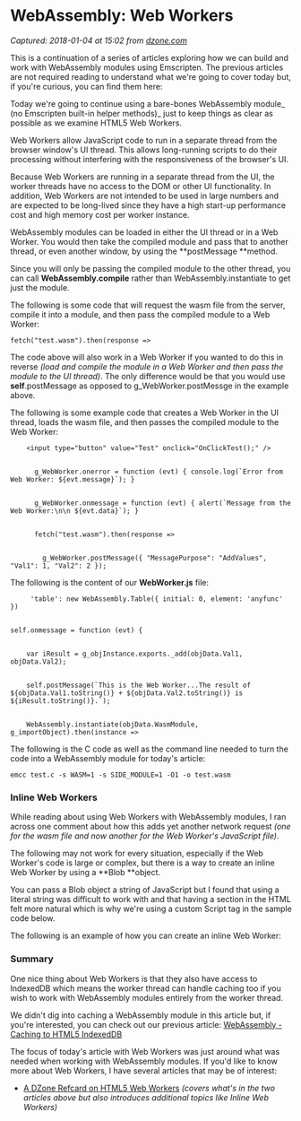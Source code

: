 # WebAssembly: Web Workers

_Captured: 2018-01-04 at 15:02 from [dzone.com](https://dzone.com/articles/webassembly-web-workers?edition=347159&utm_source=Zone%20Newsletter&utm_medium=email&utm_campaign=web%20dev%202018-01-04)_

This is a continuation of a series of articles exploring how we can build and work with WebAssembly modules using Emscripten. The previous articles are not required reading to understand what we're going to cover today but, if you're curious, you can find them here:

Today we're going to continue using a bare-bones WebAssembly module_ (no Emscripten built-in helper methods)_ just to keep things as clear as possible as we examine HTML5 Web Workers.

Web Workers allow JavaScript code to run in a separate thread from the browser window's UI thread. This allows long-running scripts to do their processing without interfering with the responsiveness of the browser's UI.

Because Web Workers are running in a separate thread from the UI, the worker threads have no access to the DOM or other UI functionality. In addition, Web Workers are not intended to be used in large numbers and are expected to be long-lived since they have a high start-up performance cost and high memory cost per worker instance.

WebAssembly modules can be loaded in either the UI thread or in a Web Worker. You would then take the compiled module and pass that to another thread, or even another window, by using the **postMessage **method.

Since you will only be passing the compiled module to the other thread, you can call **WebAssembly.compile** rather than WebAssembly.instantiate to get just the module.

The following is some code that will request the wasm file from the server, compile it into a module, and then pass the compiled module to a Web Worker:
    
    
    fetch("test.wasm").then(response => 

The code above will also work in a Web Worker if you wanted to do this in reverse _(load and compile the module in a Web Worker and then pass the module to the UI thread)_. The only difference would be that you would use **self**.postMessage as opposed to g_WebWorker.postMessge in the example above.

The following is some example code that creates a Web Worker in the UI thread, loads the wasm file, and then passes the compiled module to the Web Worker:
    
    
        <input type="button" value="Test" onclick="OnClickTest();" />
    
    
          g_WebWorker.onerror = function (evt) { console.log(`Error from Web Worker: ${evt.message}`); }
    
    
          g_WebWorker.onmessage = function (evt) { alert(`Message from the Web Worker:\n\n ${evt.data}`); }
    
    
          fetch("test.wasm").then(response =>
    
    
            g_WebWorker.postMessage({ "MessagePurpose": "AddValues", "Val1": 1, "Val2": 2 });

The following is the content of our **WebWorker.js** file:
    
    
         'table': new WebAssembly.Table({ initial: 0, element: 'anyfunc' })
    
    
    self.onmessage = function (evt) {
    
    
        var iResult = g_objInstance.exports._add(objData.Val1, objData.Val2);
    
    
        self.postMessage(`This is the Web Worker...The result of ${objData.Val1.toString()} + ${objData.Val2.toString()} is ${iResult.toString()}.`);
    
    
        WebAssembly.instantiate(objData.WasmModule, g_importObject).then(instance => 

The following is the C code as well as the command line needed to turn the code into a WebAssembly module for today's article:

`emcc test.c -s WASM=1 -s SIDE_MODULE=1 -O1 -o test.wasm `

### **Inline Web Workers**

While reading about using Web Workers with WebAssembly modules, I ran across one comment about how this adds yet another network request _(one for the wasm file and now another for the Web Worker's JavaScript file)_.

The following may not work for every situation, especially if the Web Worker's code is large or complex, but there is a way to create an inline Web Worker by using a **Blob **object.

You can pass a Blob object a string of JavaScript but I found that using a literal string was difficult to work with and that having a section in the HTML felt more natural which is why we're using a custom Script tag in the sample code below.

The following is an example of how you can create an inline Web Worker:

### **Summary**

One nice thing about Web Workers is that they also have access to IndexedDB which means the worker thread can handle caching too if you wish to work with WebAssembly modules entirely from the worker thread.

We didn't dig into caching a WebAssembly module in this article but, if you're interested, you can check out our previous article: [WebAssembly - Caching to HTML5 IndexedDB](https://dzone.com/articles/webassembly-caching-to-html5-indexeddb)

The focus of today's article with Web Workers was just around what was needed when working with WebAssembly modules. If you'd like to know more about Web Workers, I have several articles that may be of interest:

  * [A DZone Refcard on HTML5 Web Workers](https://dzone.com/refcardz/html5-web-workers) _(covers what's in the two articles above but also introduces additional topics like Inline Web Workers)_
